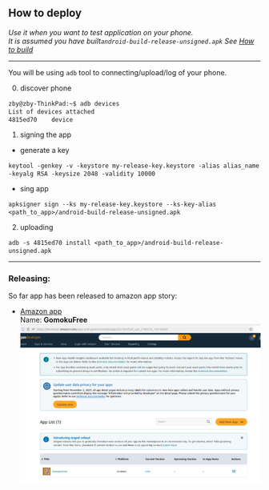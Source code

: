 ## How to deploy
*Use it when you want to test application on your phone.  
It is assumed you have built```android-build-release-unsigned.apk```
See [How to build](HowToBuild.md)*

---

You will be using ```adb``` tool to connecting/upload/log of your phone.  

0. discover phone  
```
zby@zby-ThinkPad:~$ adb devices
List of devices attached
4815ed70	device
```
1. signing the app   
- generate a key
```
keytool -genkey -v -keystore my-release-key.keystore -alias alias_name -keyalg RSA -keysize 2048 -validity 10000
```
-  sing app
```
apksigner sign --ks my-release-key.keystore --ks-key-alias <path_to_app>/android-build-release-unsigned.apk
```
2. uploading  
```
adb -s 4815ed70 install <path_to_app>/android-build-release-unsigned.apk
```
---
### Releasing:
So far app has been released to amazon app story:
  - [Amazon app](https://developer.amazon.com/apps-and-games/console/apps/list.html?ref_=pe_2190150_146100820)  
 Name: **GomokuFree**
  ![alt text](doc_storage/amazonApp.png)